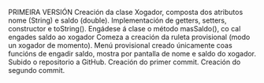 PRIMEIRA VERSIÓN 
	Creación da clase Xogador, composta dos atributos nome (String) e saldo (double).
	Implementación de getters, setters, constructor e toString().
	Engádese á clase o método masSaldo(), co cal engades saldo ao xogador
	Comeza a creación da ruleta provisional (modo un xogador de momento).
	Menú provisional creado únicamente coas funcións de engadir saldo, mostra por pantalla de nome e saldo do xogador.
	Subido o repositorio a GitHub.
	Creación do primer commit.
	Creación do segundo commit.
